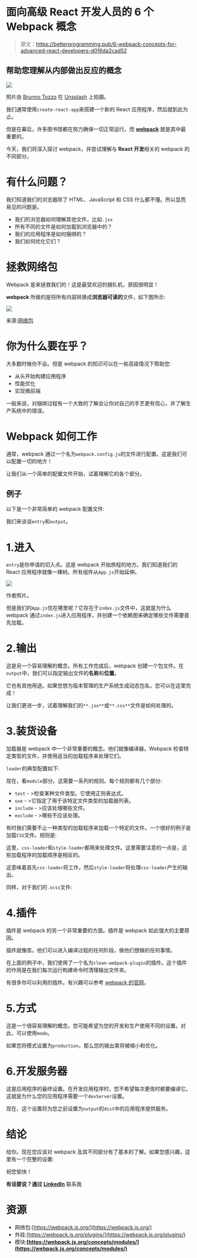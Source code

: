 # 面向高级 React 开发人员的 6 个 Webpack 概念

> 原文：<https://betterprogramming.pub/6-webpack-concepts-for-advanced-react-developers-d016da2cad52>

## 帮助您理解从内部做出反应的概念

![](img/67a232c6d14fa32bfa7a2f017762a068.png)

照片由 [Brunno Tozzo](https://unsplash.com/@brunnotozzo?utm_source=unsplash&utm_medium=referral&utm_content=creditCopyText) 在 [Unsplash](https://unsplash.com/s/photos/package?utm_source=unsplash&utm_medium=referral&utm_content=creditCopyText) 上拍摄。

我们通常使用`create-react-app`来搭建一个新的 React 应用程序，然后就到此为止。

但是在幕后，许多图书馆都在努力确保一切正常运行。而 [**webpack**](https://webpack.js.org/) 就是其中最重要的。

今天，我们将深入探讨 webpack，并尝试理解与 **React 开发**相关的 webpack 的不同部分。

# 有什么问题？

我们知道我们的浏览器除了 HTML、JavaScript 和 CSS 什么都不懂。所以显而易见的问题是。

*   我们的浏览器如何理解其他文件，比如`.jsx`
*   所有不同的文件是如何加载到浏览器中的？
*   我们的应用程序是如何捆绑的？
*   我们如何优化它们？

# 拯救网络包

Webpack 是来拯救我们的！这是最受欢迎的捆扎机，原因很明显！

**webpack** 所做的是将所有内容转换成**浏览器可读的**文件，如下图所示:

![](img/cecf8d2f74bd7d6cf1dfceb987df2dba.png)

来源:[网络包](https://webpack.js.org/)

# 你为什么要在乎？

大多数时候你不会。但是 webpack 的知识可以在一些高级情况下帮助您:

*   从头开始构建应用程序
*   性能优化
*   实现微前端

一般来说，对捆绑过程有一个大致的了解会让你对自己的手艺更有信心，并了解生产系统中的错误。

# Webpack 如何工作

通常，webpack 通过一个名为`webpack.config.js`的文件进行配置。这是我们可以配置一切的地方！

让我们从一个简单的配置文件开始，试着理解它的各个部分。

## 例子

以下是一个非常简单的 webpack 配置文件:

我们来谈谈`entry`和`output`。

# 1.进入

`entry`是你申请的切入点。这是 webpack 开始旅程的地方。我们知道我们的 React 应用程序就像一棵树。所有组件从`App.js`开始延伸。

![](img/6dc2ac1af0950d6d8510092e5839a01f.png)

作者照片。

但是我们的`App.js`住在哪里呢？它存在于`index.js`文件中，这就是为什么 webpack 通过`index.js`进入应用程序，并创建一个依赖图来确定哪些文件需要首先加载。

# 2.输出

这是另一个容易理解的概念。所有工作完成后，webpack 创建一个包文件。在`output`中，我们可以指定输出文件的**名称**和**位置**。

它也有其他用途。如果您想为版本管理的生产系统生成动态包名，您可以在这里完成！

让我们更进一步，试着理解我们的`**.jsx**`或`**.css**`文件是如何处理的。

# 3.装货设备

加载器是 webpack 中一个非常重要的概念。他们就像编译器。Webpack 检查特定类型的文件，并使用适当的加载程序来处理它们。

`loader`的典型配置如下:

现在，看`module`部分。这需要一系列的规则。每个规则都有几个部分:

*   `test` - >检查某种文件类型。它使用正则表达式。
*   `use` - >它指定了用于该特定文件类型的加载器列表。
*   `include` - >应该处理哪些文件。
*   `exclude` - >哪些不应该处理。

有时我们需要不止一种类型的加载程序来加载一个特定的文件。一个很好的例子是加载`CSS`文件。规则是:

这里，`css-loader`和`style-loader`都用来处理文件。这里需要注意的一点是，这些加载程序的加载顺序是相反的。

这意味着首先`css-loader`将工作，然后`style-loader`将处理`css-loader`产生的输出。

同样，对于我们的`.scss`文件:

# 4.插件

插件是 webpack 的另一个非常重要的方面。插件是 webpack 如此强大的主要原因。

插件就像库。他们可以进入编译过程的任何阶段，做他们想做的任何事情。

在上面的例子中，我们使用了一个名为`clean-webpack-plugin`的插件。这个插件的作用是在我们每次运行构建命令时清理输出文件夹。

有很多你可以利用的插件。有兴趣可以参考 [webpack 的官网](https://webpack.js.org/plugins/)。

# 5.方式

这是一个很容易理解的概念。您可能希望为您的开发和生产使用不同的设置。对此，可以使用`mode`。

如果您将模式设置为`production`，那么您的输出束将被缩小和优化。

# 6.开发服务器

这是应用程序的最终设置。在开发应用程序时，您不希望每次更改时都要编译它。这就是为什么您的应用程序需要一个`devServer`设置。

现在，这个设置将为您之前设置为`output`的`dist`中的应用程序提供服务。

# 结论

给你。现在您应该对 webpack 及其不同部分有了基本的了解。如果您感兴趣，这里有一个完整的设置:

祝您愉快！

**有话要说？通过** [**LinkedIn**](https://www.linkedin.com/in/56faisal/) 联系我

# 资源

*   网络包:[https://webpack.js.org/](https://webpack.js.org/)
*   外挂:[https://webpack.js.org/plugins/](https://webpack.js.org/plugins/)
*   模块:**[https://webpack.js.org/concepts/modules/](https://webpack.js.org/concepts/modules/)**